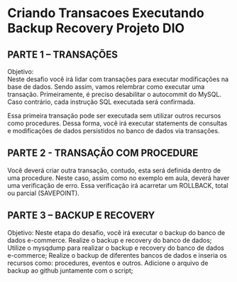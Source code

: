 # Criando Transacoes Executando Backup Recovery Projeto DIO

## PARTE 1 – TRANSAÇÕES 

Objetivo:  
Neste desafio você irá lidar com transações para executar modificações na base de dados. Sendo assim, vamos relembrar como executar uma transação. Primeiramente, é preciso desabilitar o autocommit do MySQL. Caso contrário, cada instrução SQL executada será confirmada. 

Essa primeira transação pode ser executada sem utilizar outros recursos como procedures. Dessa forma, você irá executar statements de consultas e modificações de dados persistidos no banco de dados via transações.  

## PARTE 2 - TRANSAÇÃO COM PROCEDURE 
Você deverá criar outra transação, contudo, esta será definida dentro de uma procedure. Neste caso, assim como no exemplo em aula, deverá haver uma verificação de erro. Essa verificação irá acarretar um ROLLBACK, total ou parcial (SAVEPOINT). 

## PARTE 3 – BACKUP E RECOVERY 
Objetivo: 
Neste etapa do desafio, você irá executar o backup do banco de dados e-commerce. Realize o backup e recovery do banco de dados; 
Utilize o mysqdump para realizar o backup e recovery do banco de dados e-commerce; 
Realize o backup de diferentes bancos de dados e inseria os recursos como: procedures, eventos e outros. 
Adicione o arquivo de backup ao github juntamente com o script; 
